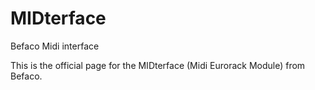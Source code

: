 
# MIDterface
Befaco Midi interface

This is the official page for the MIDterface (Midi Eurorack Module) from Befaco.
